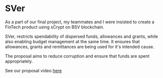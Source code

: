# SVer

As a part of our final project, my teammates and I were insisted to create a FinTech product using sCrypt on BSV blockchain.

SVer, restricts spendability of dispersed funds, allowances and grants, while also enabling budget management at the same time.
It ensures that allowances, grants and remittances are being used for it's intended cause. 

The proposal aims to reduce corruption and ensure that funds are spent appropriately.

See our proposal video [here](https://www.youtube.com/watch?v=LdNrKMTvprU&t=212s)
